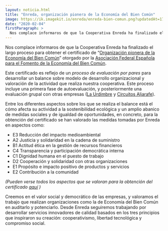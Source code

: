 ```yaml
---
layout: noticia.html
title: "Enreda, organización pionera de la Economía del Bien Común"
image: https://ik.imagekit.io/enreda/enreda-bien-comun.png?updatedAt=1700222551793
date: "2020-02-04"
firstParagraph: >
  Nos complace informaros de que la Cooperativa Enreda ha finalizado el largo proceso para obtener el certificado de “Organización pionera de la Economía del Bien Común” otorgado por la Asociación Federal Española para el Fomento de la Economía del Bien Común.
---
```


Nos complace informaros de que la Cooperativa Enreda ha finalizado el largo proceso para obtener el certificado de “[Organización pionera de la Economía del Bien Común](https://economiadelbiencomun.org/empresas-pioneras/)” otorgado por la [Asociación Federal Española para el Fomento de la Economía del Bien Común](https://economiadelbiencomun.org/). 

Este certificado es reflejo de un *proceso de evaluación por pares* para desarrollar un balance sobre modelo de desarrollo organizacional y valoración de la actividad que realiza nuestra cooperativa. Este proceso incluye una primera fase de autoevaluación, y posteriormente una evaluación grupal con otras empresas ([La Urdimbre](https://estudiolaurdimbre.com/) y [Circuitos Aljarafe](http://circuitosaljarafe.com/)).

Entre los diferentes aspectos sobre los que se realiza el balance está el cómo afecta su actividad a la sostenibilidad ecológica y un amplio abanico de medidas sociales y de igualdad de oportunidades, en concreto, para la obtención del certificado se han valorado  las medidas tomadas por Enreda en aspectos como:

* E3 Reducción del impacto medioambiental
* A2 Justicia y solidaridad en la cadena de suministro
* B1 Actitud ética en la gestión de recursos financieros
* C4 Transparencia y participación democrática interna
* C1 Dignidad humana en el puesto de trabajo
* D2 Cooperación y solidaridad con otras organizaciones
* E1 Propósito e impacto positivo de productos y servicios
* E2 Contribución a la comunidad

*(Pueden verse todos los aspectos que se valoran para la obtención del certificado [aquí](https://documentos.economiadelbiencomun.org/s/7EXBXJ2Cd97P4Nq?path=%2FBalance%20completo#pdfviewer) )*

Creemos en el valor social y democrático de las empresas, y valoramos el trabajo que realizan organizaciones como la de Economía del Bien Común en auditarlo y potenciarlo. Desde Enreda seguiremos trabajando por desarrollar servicios innovadores de calidad basados en los tres principios que inspiraron su creación: cooperativismo, libertad tecnológica y compromiso social.
